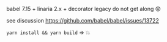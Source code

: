 babel 7.15 + linaria 2.x + decorator legacy do not get along 😟

see discussion https://github.com/babel/babel/issues/13722

`yarn install && yarn build` => 💥
